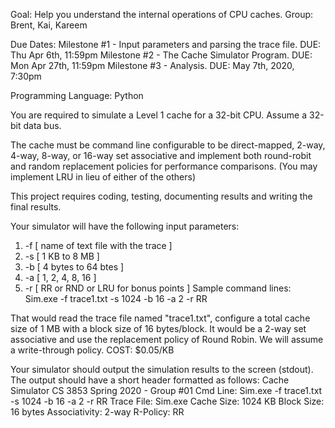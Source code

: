 Goal: Help you understand the internal operations of CPU caches.
Group: Brent, Kai, Kareem

Due Dates: Milestone #1 - Input parameters and parsing the trace file. DUE: Thu Apr 6th, 11:59pm Milestone #2 - The Cache Simulator Program. DUE: Mon Apr 27th, 11:59pm Milestone #3 - Analysis. DUE: May 7th, 2020, 7:30pm

Programming Language: Python

You are required to simulate a Level 1 cache for a 32-bit CPU. Assume a 32-bit data bus.

The cache must be command line configurable to be direct-mapped, 2-way, 4-way, 8-way, or 16-way set associative and implement both round-robit and random replacement policies for performance comparisons. (You may implement LRU in lieu of either of the others)

This project requires coding, testing, documenting results and writing the final results.

Your simulator will have the following input parameters:

1. -f [ name of text file with the trace ]
2. -s [ 1 KB to 8 MB ]
3. -b [ 4 bytes to 64 btes ]
4. -a [ 1, 2, 4, 8, 16 ]
5. -r [ RR or RND or LRU for bonus points ]
Sample command lines: Sim.exe -f trace1.txt -s 1024 -b 16 -a 2 -r RR

That would read the trace file named "trace1.txt", configure a total cache size of 1 MB with a block size of 16 bytes/block. It would be a 2-way set associative and use the replacement policy of Round Robin. We will assume a write-through policy. COST: $0.05/KB

Your simulator should output the simulation results to the screen (stdout). The output should have a short header formatted as follows: Cache Simulator CS 3853 Spring 2020 - Group #01 Cmd Line: Sim.exe -f trace1.txt -s 1024 -b 16 -a 2 -r RR Trace File: Sim.exe Cache Size: 1024 KB Block Size: 16 bytes Associativity: 2-way R-Policy: RR
